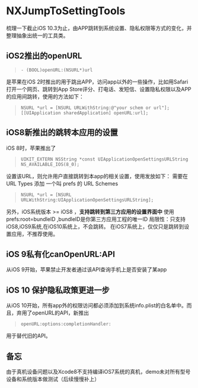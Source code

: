 # NXJumpToSettingTools
梳理一下截止iOS 10.3为止，由APP跳转到系统设置、隐私权限等方式的变化，并整理抽象出统一的工具类。

## iOS2推出的openURL

>`- (BOOL)openURL:(NSURL*)url`

是苹果在iOS 2时推出的用于跳出APP，访问app以外的一些操作，比如用Safari打开一个网页、跳转到App Store评分、打电话、发短信、设置隐私权限以及APP的应用间跳转，使用的方法如下：

>`NSURL *url = [NSURL URLWithString:@"your schem or url"]; 
[[UIApplication sharedApplication] openURL:url]; `

## iOS8新推出的跳转本应用的设置

iOS 8时，苹果推出了 

>`UIKIT_EXTERN NSString *const UIApplicationOpenSettingsURLString NS_AVAILABLE_IOS(8_0);`

设置该URL，则允许用户直接跳转到本app的相关设置，使用发放如下：
需要在 URL Types 添加 一个叫 prefs 的 URL Schemes

>`NSURL *url = [NSURL URLWithString:UIApplicationOpenSettingsURLString];`

另外，iOS系统版本 >= iOS8 ，**支持跳转到第三方应用的设置界面中**
使用prefs:root=bundleID ,bundleID是你第三方应用工程的唯一ID
局限性：只支持iOS8,iOS9系统,在iOS10系统上，不会跳转。 在iOS7系统上，仅仅只是跳转到设置应用，不推荐使用。

## iOS 9私有化canOpenURL:API

从iOS 9开始，苹果禁止开发者通过该API查询手机上是否安装了某app

## iOS 10 保护隐私政策更进一步

从iOS 10开始，所有app外的权限访问都必须添加到系统info.plist的白名单中。而且，弃用了openURL的API，新推出

>`openURL:options:completionHandler:`

用于替代旧的API。

## 备忘

由于真机设备问题以及Xcode8不支持编译iOS7系统的真机，demo未对所有型号设备和系统版本做测试（后续慢慢补上）

